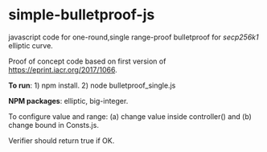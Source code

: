 # simple-bulletproof-js
javascript code for one-round,single range-proof bulletproof for *secp256k1* elliptic curve.

Proof of concept code based on first version of https://eprint.iacr.org/2017/1066.

**To run**: 1) npm install. 2) node bulletproof_single.js

**NPM packages**: elliptic, big-integer.

To configure value and range: (a) change value inside controller() and (b) change bound in Consts.js.  

Verifier should return true if OK. 